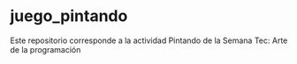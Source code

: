 # juego_pintando
 Este repositorio corresponde a la actividad Pintando de la Semana Tec: Arte de la programación
